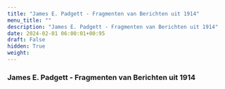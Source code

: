 ```yaml
---
title: "James E. Padgett - Fragmenten van Berichten uit 1914"
menu_title: ""
description: "James E. Padgett - Fragmenten van Berichten uit 1914"
date: 2024-02-01 06:00:01+00:95
draft: False
hidden: True
weight:
---
```

### James E. Padgett - Fragmenten van Berichten uit 1914
